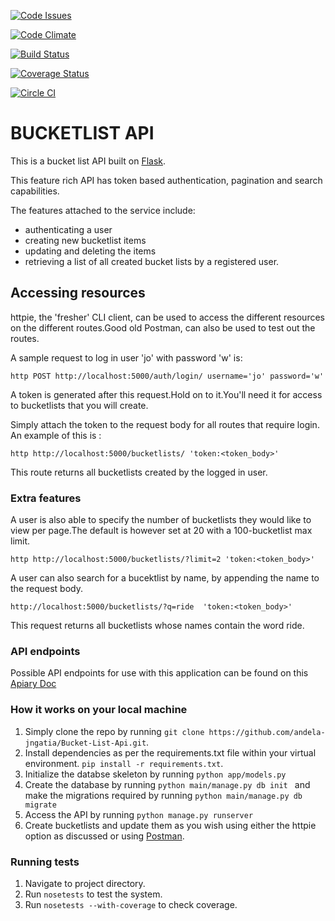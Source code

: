 [![Code Issues](https://www.quantifiedcode.com/api/v1/project/e0557b55469e43bbada740de6704a1fc/badge.svg)](https://www.quantifiedcode.com/app/project/e0557b55469e43bbada740de6704a1fc)

[Code Climate]:https://codeclimate.com/github/andela-jngatia/Bucket-List-Api
[![Code Climate](https://codeclimate.com/github/andela-jngatia/Bucket-List-Api/badges/gpa.svg)](https://codeclimate.com/github/andela-jngatia/Bucket-List-Api)

[![Build Status](https://travis-ci.org/andela-jngatia/Bucket-List-Api.svg?branch=develop)](https://travis-ci.org/andela-jngatia/Bucket-List-Api)

[![Coverage Status](https://coveralls.io/repos/github/andela-jngatia/Bucket-List-Api/badge.svg?branch=develop)](https://coveralls.io/github/andela-jngatia/Bucket-List-Api?branch=develop)

[![Circle CI](https://circleci.com/gh/andela-jngatia/Bucket-List-Api.svg?style=svg)](https://circleci.com/gh/andela-jngatia/Bucket-List-Api)

# BUCKETLIST API
This is a bucket list API built on [Flask](http://flask.pocoo.org/).

This feature rich API has token based authentication, pagination and search capabilities.


The features attached to the service include: 
* authenticating a user
* creating new bucketlist items
* updating and deleting the items 
* retrieving a list of all created bucket lists by a registered user.

## Accessing resources 
httpie, the 'fresher' CLI client, can be used to access the different resources on the different routes.Good old Postman, can also be used to test out the routes.

A sample request to log in user 'jo' with password 'w' is:

```http POST http://localhost:5000/auth/login/ username='jo' password='w'```

A token is generated after this request.Hold on to it.You'll need it for access to bucketlists that you will create.

Simply attach the token to the request body for all routes that require login.
An example of this is :

```http http://localhost:5000/bucketlists/ 'token:<token_body>' ```

This route returns all bucketlists created by the logged in user.

### Extra features
A user is also able to specify the number of bucketlists they would like to view per page.The default is however set at 20 with a 100-bucketlist max limit.

``` http http://localhost:5000/bucketlists/?limit=2 'token:<token_body>' ```


A user can also search for a bucektlist by name, by appending the name to the request body.

``` http://localhost:5000/bucketlists/?q=ride  'token:<token_body>' ```

This request returns all bucketlists whose names contain the word ride.

### API endpoints
Possible API endpoints for use with this application can be found on this [Apiary Doc](http://docs.bucketlist6.apiary.io/#)

### How it works on your local machine
1. Simply clone the repo by running ```git clone https://github.com/andela-jngatia/Bucket-List-Api.git```.
2. Install dependencies as per the requirements.txt file within your virtual environment. ```pip install -r requirements.txt```.
3. Initialize the databse skeleton by running ```python app/models.py```
4. Create the database by running ```python main/manage.py db init ``` and make the migrations required by running
```python main/manage.py db migrate```
5. Access the API by running ```python manage.py runserver```
6. Create bucketlists and update them as you wish using either the httpie option as discussed or using [Postman](https://www.getpostman.com/).


### Running tests
1. Navigate to project directory.
2. Run `nosetests` to test the system.
3. Run `nosetests --with-coverage` to check coverage.

